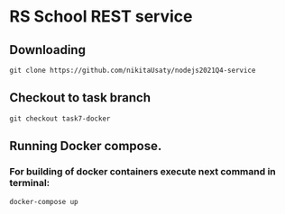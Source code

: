 # RS School REST service

## Downloading

```
git clone https://github.com/nikitaUsaty/nodejs2021Q4-service
```

## Checkout to task branch

```
git checkout task7-docker
```

## Running Docker compose. 

### For building of docker containers execute next command in terminal:

```
docker-compose up
```
